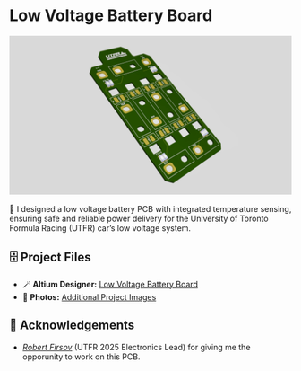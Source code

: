 # Low Voltage Battery Board 

![head](https://github.com/thejoonho/lv-bomba/blob/main/images/lv-batt-board.jpeg)

🔋 I designed a low voltage battery PCB with integrated temperature sensing, ensuring safe and reliable power delivery for the University of Toronto Formula Racing (UTFR) car’s low voltage system.

## 🗄️ Project Files

- 🪄 **Altium Designer:** [Low Voltage Battery Board](https://personal-viewer.365.altium.com/client/index.html?feature=embed&source=171803BD-74A5-4BAE-9C3B-C18D398DA15D&activeView=3D)
- 🌁 **Photos:** [Additional Project Images](https://github.com/thejoonho/lv-bomba/tree/main/images)

## 💐 Acknowledgements

- *[Robert Firsov](https://www.linkedin.com/in/robert-firsov/)* (UTFR 2025 Electronics Lead) for giving me the opporunity to work on this PCB. 
